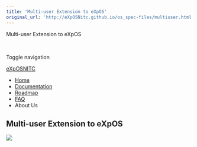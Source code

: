```yaml
---
title: 'Multi-user Extension to eXpOS'
original_url: 'http://eXpOSNitc.github.io/os_spec-files/multiuser.html'
---
```







Multi-user Extension to eXpOS































 











Toggle navigation






[eXpOSNITC](index.html)


* [Home](../index.html)
* [Documentation](../documentation.html)
* [Roadmap](../Roadmap.html)
* [FAQ](../faq.html)
* About Us











  

  

  







Multi-user Extension to eXpOS
-----------------------------


  




[![](../img/spec_icon.jpg)](../os_spec.html)











































